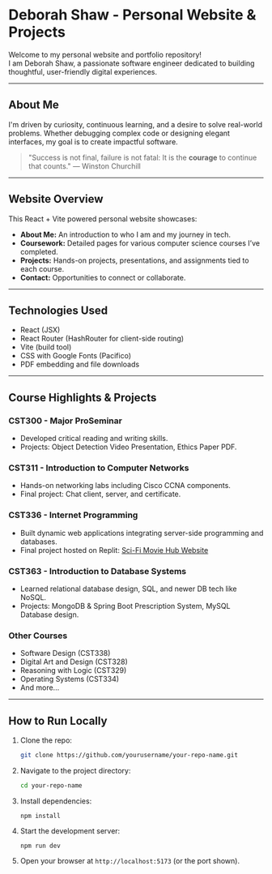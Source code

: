 # Deborah Shaw - Personal Website & Projects

Welcome to my personal website and portfolio repository!  
I am Deborah Shaw, a passionate software engineer dedicated to building thoughtful, user-friendly digital experiences.

---

## About Me

I'm driven by curiosity, continuous learning, and a desire to solve real-world problems. Whether debugging complex code or designing elegant interfaces, my goal is to create impactful software.

> "Success is not final, failure is not fatal: It is the **courage** to continue that counts." — Winston Churchill

---

## Website Overview

This React + Vite powered personal website showcases:

- **About Me:** An introduction to who I am and my journey in tech.
- **Coursework:** Detailed pages for various computer science courses I’ve completed.
- **Projects:** Hands-on projects, presentations, and assignments tied to each course.
- **Contact:** Opportunities to connect or collaborate.

---

## Technologies Used

- React (JSX)
- React Router (HashRouter for client-side routing)
- Vite (build tool)
- CSS with Google Fonts (Pacifico)
- PDF embedding and file downloads

---

## Course Highlights & Projects

### CST300 - Major ProSeminar
- Developed critical reading and writing skills.
- Projects: Object Detection Video Presentation, Ethics Paper PDF.

### CST311 - Introduction to Computer Networks
- Hands-on networking labs including Cisco CCNA components.
- Final project: Chat client, server, and certificate.

### CST336 - Internet Programming
- Built dynamic web applications integrating server-side programming and databases.
- Final project hosted on Replit: [Sci-Fi Movie Hub Website](https://replit.com/join/pqzakzatlc-nalsabah)

### CST363 - Introduction to Database Systems
- Learned relational database design, SQL, and newer DB tech like NoSQL.
- Projects: MongoDB & Spring Boot Prescription System, MySQL Database design.

### Other Courses
- Software Design (CST338)
- Digital Art and Design (CST328)
- Reasoning with Logic (CST329)
- Operating Systems (CST334)
- And more...

---

## How to Run Locally

1. Clone the repo:
   ```bash
   git clone https://github.com/yourusername/your-repo-name.git

2. Navigate to the project directory:
   ```bash
   cd your-repo-name

3. Install dependencies:
   ```
   npm install

5. Start the development server:
   ```
   npm run dev

7. Open your browser at ```http://localhost:5173``` (or the port shown).
